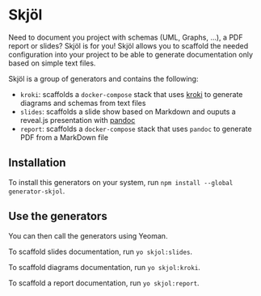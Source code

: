 # Skjöl

Need to document you project with schemas (UML, Graphs, ...), a PDF report or slides? Skjöl is for you! Skjöl allows you to scaffold the needed configuration into your project to be able to generate documentation only based on simple text files.

Skjöl is a group of generators and contains the following:

- `kroki`: scaffolds a `docker-compose` stack that uses [kroki](https://kroki.io/) to generate diagrams and schemas from text files
- `slides`: scaffolds a slide show based on Markdown and ouputs a reveal.js presentation with [pandoc](https://pandoc.org/)
- `report`: scaffolds a `docker-compose` stack that uses `pandoc` to generate PDF from a MarkDown file

## Installation

To install this generators on your system, run `npm install --global generator-skjol`.

## Use the generators

You can then call the generators using Yeoman.

To scaffold slides documentation, run `yo skjol:slides`.

To scaffold diagrams documentation, run `yo skjol:kroki`.

To scaffold a report documentation, run `yo skjol:report`.
